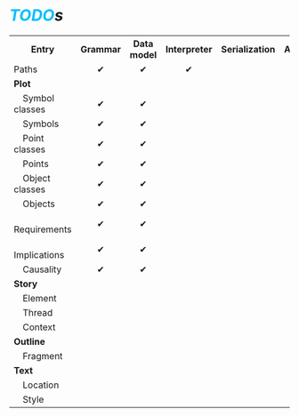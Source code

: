 # _<span style="color: DeepSkyBlue;">TODO</span>s_

<table>
<tr>
<th>Entry</th>
<th style="text-align: center;">Grammar</th>
<th style="text-align: center;">Data model</th>
<th style="text-align: center;">Interpreter</th>
<th style="text-align: center;">Serialization</th>
<th style="text-align: center;">Analysis</th> </tr>
<tr>
<td>Paths</td>
<td style="text-align: center;">✔</td>
<td style="text-align: center;">✔</td>
<td style="text-align: center;">✔</td>
<td style="text-align: center;"></td>
<td style="text-align: center;"></td>
</tr>
<tr>
<td colspan="6"><b>Plot</b></td>
</tr>
<tr>
<td>&emsp;Symbol classes</td>
<td style="text-align: center;">✔</td>
<td style="text-align: center;">✔</td>
<td style="text-align: center;"></td>
<td style="text-align: center;"></td>
<td style="text-align: center;"></td>
</tr>
<tr>
<td>&emsp;Symbols</td>
<td style="text-align: center;">✔</td>
<td style="text-align: center;">✔</td>
<td style="text-align: center;"></td>
<td style="text-align: center;"></td>
<td style="text-align: center;"></td>
</tr>
<tr>
<td>&emsp;Point classes</td>
<td style="text-align: center;">✔</td>
<td style="text-align: center;">✔</td>
<td style="text-align: center;"></td>
<td style="text-align: center;"></td>
<td style="text-align: center;"></td>
</tr>
<tr>
<td>&emsp;Points</td>
<td style="text-align: center;">✔</td>
<td style="text-align: center;">✔</td>
<td style="text-align: center;"></td>
<td style="text-align: center;"></td>
<td style="text-align: center;"></td>
</tr>
<tr>
<td>&emsp;Object classes</td>
<td style="text-align: center;">✔</td>
<td style="text-align: center;">✔</td>
<td style="text-align: center;"></td>
<td style="text-align: center;"></td>
<td style="text-align: center;"></td>
</tr>
<tr>
<td>&emsp;Objects</td>
<td style="text-align: center;">✔</td>
<td style="text-align: center;">✔</td>
<td style="text-align: center;"></td>
<td style="text-align: center;"></td>
<td style="text-align: center;"></td>
</tr>
<tr>
<td>&emsp;Requirements</td>
<td style="text-align: center;">✔</td>
<td style="text-align: center;">✔</td>
<td style="text-align: center;"></td>
<td style="text-align: center;"></td>
<td style="text-align: center;"></td>
</tr>
<tr>
<td>&emsp;Implications</td>
<td style="text-align: center;">✔</td>
<td style="text-align: center;">✔</td>
<td style="text-align: center;"></td>
<td style="text-align: center;"></td>
<td style="text-align: center;"></td>
</tr>
<tr>
<td>&emsp;Causality</td>
<td style="text-align: center;">✔</td>
<td style="text-align: center;">✔</td>
<td style="text-align: center;"></td>
<td style="text-align: center;"></td>
<td style="text-align: center;"></td>
</tr>
<tr>
<td colspan="6"><b>Story</b></td>
</tr>
<tr>
<td>&emsp;Element</td>
<td style="text-align: center;"></td>
<td style="text-align: center;"></td>
<td style="text-align: center;"></td>
<td style="text-align: center;"></td>
<td style="text-align: center;"></td>
</tr>
<tr>
<td>&emsp;Thread</td>
<td style="text-align: center;"></td>
<td style="text-align: center;"></td>
<td style="text-align: center;"></td>
<td style="text-align: center;"></td>
<td style="text-align: center;"></td>
</tr>
<tr>
<td>&emsp;Context</td>
<td style="text-align: center;"></td>
<td style="text-align: center;"></td>
<td style="text-align: center;"></td>
<td style="text-align: center;"></td>
<td style="text-align: center;"></td>
</tr>
<tr>
<td colspan="6"><b>Outline</b></td>
</tr>
<tr>
<td>&emsp;Fragment</td>
<td style="text-align: center;"></td>
<td style="text-align: center;"></td>
<td style="text-align: center;"></td>
<td style="text-align: center;"></td>
<td style="text-align: center;"></td>
</tr>
<tr>
<td colspan="6"><b>Text</b></td>
</tr>
<tr>
<td>&emsp;Location</td>
<td style="text-align: center;"></td>
<td style="text-align: center;"></td>
<td style="text-align: center;"></td>
<td style="text-align: center;"></td>
<td style="text-align: center;"></td>
</tr>
<tr>
<td>&emsp;Style</td>
<td style="text-align: center;"></td>
<td style="text-align: center;"></td>
<td style="text-align: center;"></td>
<td style="text-align: center;"></td>
<td style="text-align: center;"></td>
</tr>
</table>